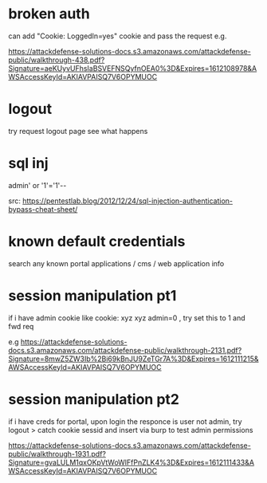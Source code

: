 # broken auth 

can add "Cookie: LoggedIn=yes" cookie and pass the request 
e.g. 

https://attackdefense-solutions-docs.s3.amazonaws.com/attackdefense-public/walkthrough-438.pdf?Signature=aeKUyvUFhsIaBSVEFNSQyfnOEA0%3D&Expires=1612108978&AWSAccessKeyId=AKIAVPAISQ7V6OPYMUOC 



# logout 

try request logout page see what happens


# sql inj 

admin' or '1'='1'-- 

src: https://pentestlab.blog/2012/12/24/sql-injection-authentication-bypass-cheat-sheet/ 


# known default credentials 

search any known portal applications / cms / web application info 


# session manipulation pt1 

if i have admin cookie like cookie: xyz xyz admin=0 , try set this to 1 and fwd req

e.g https://attackdefense-solutions-docs.s3.amazonaws.com/attackdefense-public/walkthrough-2131.pdf?Signature=8mwZ5ZW3Ib%2Bi69kBnJU9ZeTGr7A%3D&Expires=1612111215&AWSAccessKeyId=AKIAVPAISQ7V6OPYMUOC 


# session manipulation pt2 

if i have creds for portal, upon login the responce is user not admin, try logout > catch cookie sessid and insert via burp to test admin permissions 

https://attackdefense-solutions-docs.s3.amazonaws.com/attackdefense-public/walkthrough-1931.pdf?Signature=gvaLULM1qxOKpVtWoWlFfPnZLK4%3D&Expires=1612111433&AWSAccessKeyId=AKIAVPAISQ7V6OPYMUOC 



